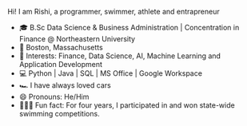 Hi! I am Rishi, a programmer, swimmer, athlete and entrapreneur

- 🎓 B.Sc Data Science & Business Administration | Concentration in Finance @ Northeastern University                                           
- 📍 Boston, Massachusetts
- 👀 Interests: Finance, Data Science, AI, Machine Learning and Application Development 
- 💻 Python | Java | SQL | MS Office | Google Workspace
- 🏎️ I have always loved cars
- 😄 Pronouns: He/Him
- 🏊🏽‍♂️ Fun fact: For four years, I participated in and won state-wide swimming competitions.









<!---
Rishi-R-Urs/Rishi-R-Urs is a ✨ special ✨ repository because its `README.md` (this file) appears on your GitHub profile.
You can click the Preview link to take a look at your changes.
--->
